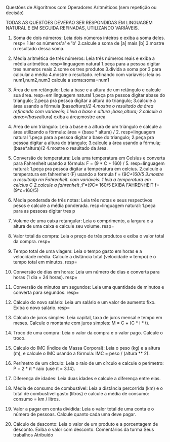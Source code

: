 Questões de Algoritmos com Operadores Aritméticos (sem repetição ou decisão)

TODAS AS QUESTÕES DEVERÃO SER RESPONDIDAS EM LINGUAGEM NATURAL E EM SEGUIDA REFINADAS, UTILIZANDO VARIÁVEIS.

1. Soma de dois números:
Leia dois números inteiros e exiba a soma deles.
resp=
1.ler os números'a' e 'b'
2.calcule  a soma de [a] mais [b]
3.mostre o resultado dessa soma.
3. Média aritmética de três números:
Leia três números reais e exiba a média aritmética.
resp=linguagem natural
1.peça para a pessoa digitar tres numeros reais
2.some os tres produtos
3.divida a soma por 3 para calcular a média
4.mostre o resultado.
refinando com  variavéis:
leia os num1,num2,num3
calcule a soma:soma=num1
5. Área de um retângulo:
Leia a base e a altura de um retângulo e calcule sua área.
resp=em linguagem natural
1.peça pra pessoa digitar abase do triangulo;
2.peça pra pessoa digitar a altura do triangulo;
3.calcule a área usando a fórmula (base*altura)/2
4.mostre o resultado da área
refinando com variaveis;
1.leia a base e altura ;base,altura;
2.calcule a área:=(base*altura)
exiba a área;mostre area
7. Área de um triângulo:
Leia a base e a altura de um triângulo e calcule a área utilizando a fórmula:
área = (base * altura) / 2.
resp=linguagem natural
1.peça para a pessoa digitar a base  do triangulo;
2.peça pra pessoa digitar a altura do triangulo;
3.calcule a área usando a fórmula;
(base*altura)/2
4.mostre o resultado da área.
9. Conversão de temperatura:
Leia uma temperatura em Celsius e converta para Fahrenheit usando a fórmula:
F = (9 * C + 160) / 5.
resp=linguagem natural:
1.peça pra pessoa digitar a temperatura em celcius.
2.calcule a temperatura em fahrenheit (F) usando a formula f = (9*C+160/5
3.mostre o resultadp rm Fahrenheit.
com variáveis:
1.leia a temperatura em celcius C
2.calcule a fahrenheit ;F=(9*C= 160/5
EXIBA FAHRENHEIT f=(9*c=160/5)
11. Média ponderada de três notas:
Leia três notas e seus respectivos pesos e calcule a média ponderada.
resp=linguagem natural:
1.peça para as pessoas digitar tres p
13. Volume de uma caixa retangular:
Leia o comprimento, a largura e a altura de uma caixa e calcule seu volume.
resp=
14. Valor total da compra:
Leia o preço de três produtos e exiba o valor total da compra.
resp=
15. Tempo total de uma viagem:
Leia o tempo gasto em horas e a velocidade média. Calcule a distância total (velocidade × tempo) e o tempo total em minutos.
resp=
16. Conversão de dias em horas:
Leia um número de dias e converta para horas (1 dia = 24 horas).
resp=
17. Conversão de minutos em segundos:
Leia uma quantidade de minutos e converta para segundos.
resp=
18. Cálculo do novo salário:
Leia um salário e um valor de aumento fixo. Exiba o novo salário.
resp=
19. Cálculo de juros simples:
Leia capital, taxa de juros mensal e tempo em meses. Calcule o montante com juros simples:
M = C + (C * i * t).

20. Troco de uma compra:
Leia o valor da compra e o valor pago. Calcule o troco.

21. Cálculo do IMC (Índice de Massa Corporal):
Leia o peso (kg) e a altura (m), e calcule o IMC usando a fórmula:
IMC = peso / (altura ** 2).

22. Perímetro de um círculo:
Leia o raio de um círculo e calcule o perímetro:
P = 2 * π * raio (use π = 3.14).

23. Diferença de idades:
Leia duas idades e calcule a diferença entre elas.

24. Média de consumo de combustível:
Leia a distância percorrida (km) e o total de combustível gasto (litros) e calcule a média de consumo:
consumo = km / litros.

25. Valor a pagar em conta dividida:
Leia o valor total de uma conta e o número de pessoas. Calcule quanto cada uma deve pagar.

26. Cálculo de desconto:
Leia o valor de um produto e a porcentagem de desconto. Exiba o valor com desconto.
Comentários da turma
Seus trabalhos
Atribuído
    
